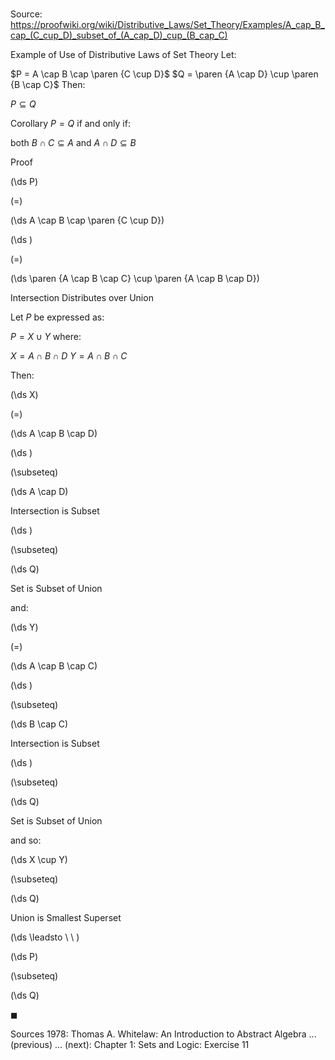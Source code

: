 # 

Source: https://proofwiki.org/wiki/Distributive_Laws/Set_Theory/Examples/A_cap_B_cap_(C_cup_D)_subset_of_(A_cap_D)_cup_(B_cap_C)



Example of Use of Distributive Laws of Set Theory
Let:

$P = A \cap B \cap \paren {C \cup D}$
$Q = \paren {A \cap D} \cup \paren {B \cap C}$
Then:

$P \subseteq Q$


Corollary
$P = Q$
if and only if:

both $B \cap C \subseteq A$ and $A \cap D \subseteq B$


Proof













\(\ds P\)

\(=\)







\(\ds A \cap B \cap \paren {C \cup D}\)




















\(\ds \)

\(=\)







\(\ds \paren {A \cap B \cap C} \cup \paren {A \cap B \cap D}\)





Intersection Distributes over Union




Let $P$ be expressed as:

$P = X \cup Y$
where:

$X = A \cap B \cap D$
$Y = A \cap B \cap C$

Then:














\(\ds X\)

\(=\)







\(\ds A \cap B \cap D\)




















\(\ds \)

\(\subseteq\)







\(\ds A \cap D\)





Intersection is Subset














\(\ds \)

\(\subseteq\)







\(\ds Q\)





Set is Subset of Union



and:














\(\ds Y\)

\(=\)







\(\ds A \cap B \cap C\)




















\(\ds \)

\(\subseteq\)







\(\ds B \cap C\)





Intersection is Subset














\(\ds \)

\(\subseteq\)







\(\ds Q\)





Set is Subset of Union



and so:














\(\ds X \cup Y\)

\(\subseteq\)







\(\ds Q\)





Union is Smallest Superset








\(\ds \leadsto \ \ \)





\(\ds P\)

\(\subseteq\)







\(\ds Q\)









$\blacksquare$


Sources
1978: Thomas A. Whitelaw: An Introduction to Abstract Algebra ... (previous) ... (next): Chapter $1$: Sets and Logic: Exercise $11$




